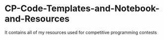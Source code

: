 # CP-Code-Templates-and-Notebook-and-Resources
It contains all of my resources used for competitive programming contests
